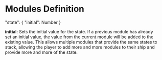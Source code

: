 # Modules Definition
"state": {
	"initial": Number
}

**initial**: Sets the initial value for the state.
If a previous module has already set an initial value,
the value from the current module will be added to the
existing value. This allows multiple modules that provide
the same states to stack, allowing the player to add more
and more modules to their ship and provide more and more
of the state.  